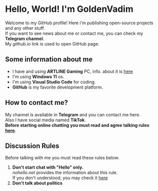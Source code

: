 # Hello, World! I'm GoldenVadim
Welcome to my GitHub profile! Here i'm publishing open-source projects and any other stuff.  
If you want to see news about me or contact me, you can check my **Telegram channel**.  
My *github.io* link is used to open GitHub page.
## Some information about me
* I have and using **ARTLINE Gaming** PC, info. about it is [here](https://hard.rozetka.com.ua/artline_x64v12/p351145518/)
* I'm using **Windows 11** os.
* I'm using **Visual Studio Code** for coding.
* **GitHub** is my favorite development platform.
## How to contact me?
My channel is available in **Telegram** and you can contact me here.  
Also I have social media named **TikTok**.  
**Before starting online chatting you must read and agree talking rules [here](#discussion-rules).**
## Discussion Rules
Before talking with me you must read these rules below.
1. **Don't start chat with "Hello" only.**  
   *nohello.net* provides the information about this rule.  
   If you don't understood, you may check it [here](https://www.nohello.net/)
2. **Don't talk about politics**
